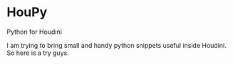 # HouPy
Python for Houdini

I am trying to bring small and handy python snippets useful inside Houdini. So here is a try guys.
